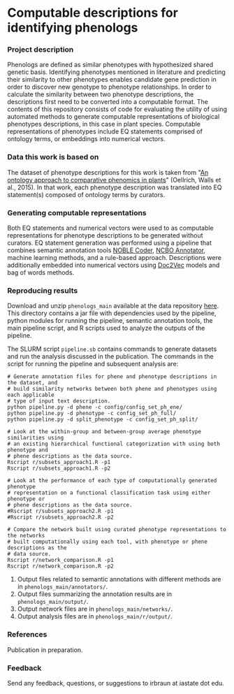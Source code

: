 # Computable descriptions for identifying phenologs

### Project description
Phenologs are defined as similar phenotypes with hypothesized shared genetic basis. Identifying phenotypes mentioned in literature and predicting their similarity to other phenotypes enables candidate gene prediction in order to discover new genotype to phenotype relationships. In order to calculate the similarity between two phenotype descriptions, the descriptions first need to be converted into a computable format. The contents of this repository consists of code for evaluating the utility of using automated methods to generate computable representations of biological phenotypes descriptions, in this case in plant species. Computable representations of phenotypes include EQ statements comprised of ontology terms, or embeddings into numerical vectors.

### Data this work is based on 
The dataset of phenotype descriptions for this work is taken from "[An ontology approach to comparative phenomics in plants][4]" (Oellrich, Walls et al., 2015). In that work, each phenotype description was translated into EQ statement(s) composed of ontology terms by curators.

### Generating computable representations
Both EQ statements and numerical vectors were used to as computable representations for phenotype descriptions to be generated without curators. EQ statement generation was performed using a pipeline that combines semantic annotation tools [NOBLE Coder][2], [NCBO Annotator][1], machine learning methods, and a rule-based approach. Descriptions were additionally embedded into numerical vectors using [Doc2Vec][6] models and bag of words methods.

### Reproducing results
Download and unzip `phenologs_main` available at the data repository [here][7]. This directory contains a jar file with dependencies used by the pipeline, python modules for running the pipeline, semantic annotation tools, the main pipeline script, and R scripts used to analyze the outputs of the pipeline. 


The SLURM script `pipeline.sb` contains commands to generate datasets and run the analysis discussed in the publication. The commands in the script for running the pipeline and subsequent analysis are:
```
# Generate annotation files for phene and phenotype descriptions in the dataset, and 
# build similarity networks between both phene and phenotypes using each applicable
# type of input text description.
python pipeline.py -d phene -c config/config_set_ph_ene/
python pipeline.py -d phenotype -c config_set_ph_full/
python pipeline.py -d split_phenotype -c config_set_ph_split/

# Look at the within-group and between-group average phenotype similarities using
# an existing hierarchical functional categorization with using both phenotype and
# phene descriptions as the data source.
Rscript r/subsets_approach1.R -p1
Rscript r/subsets_approach1.R -p2

# Look at the performance of each type of computationally generated phenotype 
# representation on a functional classification task using either phenotype or
# phene descriptions as the data source.
#Rscript r/subsets_approach2.R -p1
#Rscript r/subsets_approach2.R -p2

# Compare the network built using curated phenotype representations to the networks
# built computationally using each tool, with phenotype or phene descriptions as the 
# data source.
Rscript r/network_comparison.R -p1
Rscript r/network_comparison.R -p2

```
1. Output files related to semantic annotations with different methods are in `phenologs_main/annotators/`.
2. Output files summarizing the annotation results are in `phenologs_main/output/`.
3. Output network files are in `phenologs_main/networks/`.
4. Output analysis files are in `phenologs_main/r/output/`.

### References
Publication in preparation.

### Feedback
Send any feedback, questions, or suggestions to irbraun at iastate dot edu.





[1]: http://bioportal.bioontology.org/annotator
[2]: http://noble-tools.dbmi.pitt.edu/
[3]: https://github.com/jhlau/doc2vec
[4]: https://plantmethods.biomedcentral.com/articles/10.1186/s13007-015-0053-y
[5]: https://stanfordnlp.github.io/CoreNLP/
[6]: https://cs.stanford.edu/~quocle/paragraph_vector.pdf
[7]: https://doi.org/10.5281/zenodo.3255020